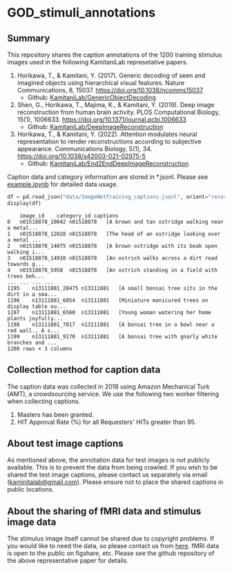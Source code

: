 # GOD_stimuli_annotations

## Summary
This repository shares the caption annotations of the 1200 training stimulus images used in the following KamitaniLab represetative papers. 

1. Horikawa, T., & Kamitani, Y. (2017). Generic decoding of seen and imagined objects using hierarchical visual features. Nature Communications, 8, 15037. https://doi.org/10.1038/ncomms15037
    - Github: [KamitaniLab/GenericObjectDecoding](https://github.com/KamitaniLab/GenericObjectDecoding)
2. Shen, G., Horikawa, T., Majima, K., & Kamitani, Y. (2019). Deep image reconstruction from human brain activity. PLOS Computational Biology, 15(1), 1006633. https://doi.org/10.1371/journal.pcbi.1006633
    - Github: [KamitaniLab/DeepImageReconstruction](https://github.com/KamitaniLab/DeepImageReconstruction)
3. Horikawa, T., & Kamitani, Y. (2022). Attention modulates neural representation to render reconstructions according to subjective appearance. Communications Biology, 5(1), 34. https://doi.org/10.1038/s42003-021-02975-5
    - Github: [KamitaniLab/End2EndDeepImageReconstruction](https://github.com/KamitaniLab/End2EndDeepImageReconstruction)

Caption data and category information are stored in *.jsonl. Please see [example.ipynb](example.ipynb) for detailed data usage.

```python
df = pd.read_json("data/ImageNetTraining_captions.jsonl", orient="records", lines=True)
display(df)
```
```
	image_id	category_id	captions
0	n01518878_10042	n01518878	[A brown and tan ostridge walking near a metal...
1	n01518878_12028	n01518878	[The head of an ostridge looking over a metal ...
2	n01518878_14075	n01518878	[A brown ostridge with its beak open walking i...
3	n01518878_14910	n01518878	[An ostrich walks across a dirt road towards g...
4	n01518878_5958	n01518878	[An ostrich standing in a field with trees beh...
...	...	...	...
1195	n13111881_28475	n13111881	[A small bonsai tree sits in the dirt in a sma...
1196	n13111881_6054	n13111881	[Miniature manicured trees on display table ou...
1197	n13111881_6560	n13111881	[Young woman watering her home plants joyfully...
1198	n13111881_7817	n13111881	[A bonsai tree in a bowl near a red wall., A s...
1199	n13111881_9170	n13111881	[A bonsai tree with gnarly white branches and ...
1200 rows × 3 columns
```


## Collection method for caption data
The caption data was collected in 2018 using Amazon Mechanical Turk (AMT), a crowdsourcing service. We use the following two worker filtering when collecting captions.
1. Masters has been granted.
2. HIT Approval Rate (%) for all Requesters' HITs greater than 95.

## About test image captions
As mentioned above, the annotation data for test images is not publicly available. This is to prevent the data from being crawled. If you wish to be shared the test image captions, please contact us separately via email (kaminitalab@gmail.com). Please ensure not to place the shared captions in public locations.


## About the sharing of fMRI data and stimulus image data
The stimulus image itself cannot be shared due to copyright problems. If you would like to need the data, so please contact us from [here](https://forms.gle/ujvA34948Xg49jdn9).
fMRI data is open to the public on figshare, etc. Please see the github repository of the above representative paper for details.
